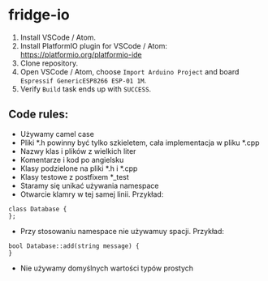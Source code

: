 # fridge-io


1. Install VSCode / Atom.
2. Install PlatformIO plugin for VSCode / Atom: https://platformio.org/platformio-ide
3. Clone repository.
4. Open VSCode / Atom, choose `Import Arduino Project` and board `Espressif GenericESP8266 ESP-01 1M`.
5. Verify `Build` task ends up with `SUCCESS`.

## Code rules:
- Używamy camel case
- Pliki *.h powinny być tylko szkieletem, cała implementacja w pliku *.cpp
- Nazwy klas i plików z wielkich liter
- Komentarze i kod po angielsku
- Klasy podzielone na pliki *.h i *.cpp
- Klasy testowe z postfixem *_test
- Staramy się unikać używania namespace
- Otwarcie klamry w tej samej linii. Przykład:
```
class Database {
};
```
- Przy stosowaniu namespace nie używamuy spacji. Przykład:
```
bool Database::add(string message) {
}
```
- Nie używamy domyślnych wartości typów prostych